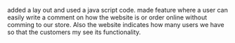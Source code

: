 added a lay out and used a java script code. made feature where a user can easily write a comment on how the website is or order online without comming to our store. Also the website indicates how many users we have so that the customers my see its functionality.
